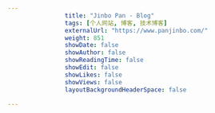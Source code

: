 ```yaml
---
                title: "Jinbo Pan - Blog"
                tags: [个人网站, 博客, 技术博客]
                externalUrl: "https://www.panjinbo.com/"
                weight: 851
                showDate: false
                showAuthor: false
                showReadingTime: false
                showEdit: false
                showLikes: false
                showViews: false
                layoutBackgroundHeaderSpace: false
                
---
```


